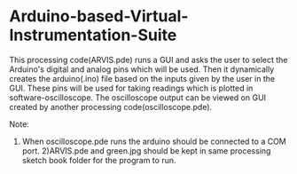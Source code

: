 # Arduino-based-Virtual-Instrumentation-Suite

This processing code(ARVIS.pde) runs a GUI and asks the user to select the Arduino's digital and analog pins which will be used. Then it dynamically creates the arduino(.ino) file based on the inputs given by the user in the GUI. These pins will be used for taking readings which is plotted in software-oscilloscope. The oscilloscope output can be viewed on GUI created by another processing code(oscilloscope.pde).

Note:
1) When oscilloscope.pde runs the arduino should be connected to a COM port.
2)ARVIS.pde and green.jpg should be kept in same processing sketch book folder for the program to run.
